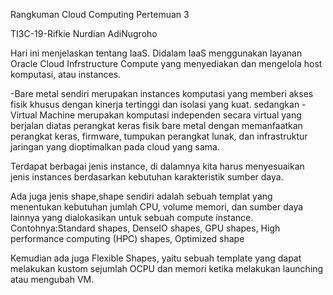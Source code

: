 Rangkuman Cloud Computing Pertemuan 3

TI3C-19-Rifkie Nurdian AdiNugroho

Hari ini menjelaskan tentang IaaS. Didalam IaaS menggunakan layanan Oracle Cloud Infrstructure Compute yang menyediakan dan mengelola host komputasi, atau instances.

-Bare metal sendiri merupakan instances komputasi yang memberi akses fisik khusus dengan kinerja tertinggi dan isolasi yang kuat.
sedangkan
-Virtual Machine merupakan komputasi independen secara virtual yang berjalan diatas perangkat keras fisik bare metal dengan memanfaatkan perangkat keras, firmware, tumpukan perangkat lunak, dan infrastruktur jaringan yang dioptimalkan pada cloud yang sama.

Terdapat berbagai jenis instance, di dalamnya kita harus menyesuaikan jenis instances berdasarkan kebutuhan karakteristik sumber daya.

Ada juga jenis shape,shape sendiri adalah sebuah templat yang menentukan kebutuhan
jumlah CPU, volume memori, dan sumber daya lainnya yang dialokasikan untuk sebuah compute instance.
Contohnya:Standard shapes, DenseIO shapes, GPU shapes, High performance computing (HPC) shapes, Optimized shape

Kemudian ada juga Flexible Shapes, yaitu sebuah template yang dapat melakukan kustom sejumlah OCPU dan memori ketika melakukan launching atau mengubah VM.
